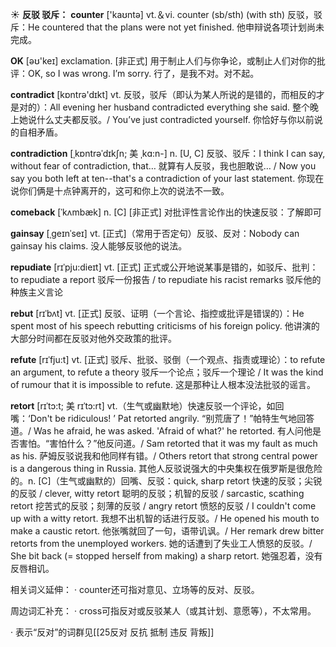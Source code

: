 ☀ <span class="category">**反驳 驳斥：**</span>
<span class="vocabulary">**counter**</span> ['kaʊntə] 
<span class="definition">vt.＆vi. counter (sb/sth) (with sth) 反驳，驳斥：</span>He countered that the plans were not yet finished. 他申辩说各项计划尚未完成。

<span class="vocabulary">**OK**</span> [əʊ'keɪ] 
<span class="definition">exclamation. [非正式] 用于制止人们与你争论，或制止人们对你的批评：</span>OK, so I was wrong. I’m sorry. 行了，是我不对。对不起。

<span class="vocabulary">**contradict**</span> [kɒntrə'dɪkt] 
<span class="definition">vt. 反驳，驳斥（即认为某人所说的是错的，而相反的才是对的）：</span>All evening her husband contradicted everything she said. 整个晚上她说什么丈夫都反驳。/ You’ve just contradicted yourself. 你恰好与你以前说的自相矛盾。
                      
<span class="vocabulary">**contradiction**</span> [ˌkɒntrəˈdɪkʃn; 美 ˌkɑ:n-]
<span class="definition">n. [U, C] 反驳、驳斥：</span>I think I can say, without fear of contradiction, that… 就算有人反驳，我也胆敢说… / Now you say you both left at ten--that's a contradiction of your last statement. 你现在说你们俩是十点钟离开的，这可和你上次的说法不一致。
           
<span class="vocabulary">**comeback**</span> [ˈkʌmbæk]
<span class="definition">n. [C] [非正式] 对批评性言论作出的快速反驳：</span>了解即可

<span class="vocabulary">**gainsay**</span> [ˌgeɪnˈseɪ]
<span class="definition">vt. [正式]（常用于否定句）反驳、反对：</span>Nobody can gainsay his claims. 没人能够反驳他的说法。
           
<span class="vocabulary">**repudiate**</span> [rɪˈpju:dieɪt]
<span class="definition">vt. [正式] 正式或公开地说某事是错的，如驳斥、批判：</span>to repudiate a report 驳斥一份报告 / to repudiate his racist remarks 驳斥他的种族主义言论
           
<span class="vocabulary">**rebut**</span> [rɪˈbʌt]
<span class="definition">vt. [正式] 反驳、证明（一个言论、指控或批评是错误的）：</span>He spent most of his speech rebutting criticisms of his foreign policy. 他讲演的大部分时间都在反驳对他外交政策的批评。

<span class="vocabulary">**refute**</span> [rɪˈfju:t]
<span class="definition">vt. [正式] 驳斥、批驳、驳倒（一个观点、指责或理论）：</span>to refute an argument, to refute a theory 驳斥一个论点；驳斥一个理论 / It was the kind of rumour that it is impossible to refute. 这是那种让人根本没法批驳的谣言。
           
<span class="vocabulary">**retort**</span> [rɪˈtɔ:t; 美 rɪˈtɔ:rt]
<span class="definition">vt.（生气或幽默地）快速反驳一个评论，如回嘴：</span>‘Don't be ridiculous! ’ Pat retorted angrily. “别荒唐了！”帕特生气地回答道。/ Was he afraid, he was asked. 'Afraid of what?' he retorted. 有人问他是否害怕。“害怕什么？”他反问道。/ Sam retorted that it was my fault as much as his. 萨姆反驳说我和他同样有错。/ Others retort that strong central power is a dangerous thing in Russia. 其他人反驳说强大的中央集权在俄罗斯是很危险的。<span class="definition">n. [C]（生气或幽默的）回嘴、反驳：</span>quick, sharp retort 快速的反驳；尖锐的反驳 / clever, witty retort 聪明的反驳；机智的反驳 / sarcastic, scathing retort 挖苦式的反驳；刻薄的反驳 / angry retort 愤怒的反驳 / I couldn't come up with a witty retort. 我想不出机智的话进行反驳。/ He opened his mouth to make a caustic retort. 他张嘴就回了一句，语带讥讽。/ Her remark drew bitter retorts from the unemployed workers. 她的话遭到了失业工人愤怒的反驳。/ She bit back (= stopped herself from making) a sharp retort. 她强忍着，没有反唇相讥。

相关词义延伸：
· counter还可指对意见、立场等的反对、反驳。

周边词汇补充：
· cross可指反对或反驳某人（或其计划、意愿等），不太常用。

· 表示“反对”的词群见[[25反对 反抗 抵制 违反 背叛]]
